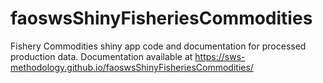 # faoswsShinyFisheriesCommodities
Fishery Commodities shiny app code and documentation for processed production data.
Documentation available at https://sws-methodology.github.io/faoswsShinyFisheriesCommodities/
